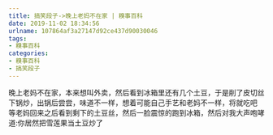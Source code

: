 ```yaml
---
title: 搞笑段子->晚上老妈不在家 | 糗事百科
date: 2019-11-02 18:34:56
urlname: 107864af3a27147d92ce437d90030046
tags: 
- 糗事百科
categories:
- 糗事百科
- 搞笑段子
---
```

晚上老妈不在家，本来想叫外卖，然后看到冰箱里还有几个土豆，于是削了皮切丝下锅炒，出锅后尝尝，味道不一样，想着可能自己手艺和老妈不一样，将就吃吧   等老妈回来之后看到剩下的土豆丝，然后一脸震惊的跑到冰箱，然后对我大声咆哮道:你居然把雪莲果当土豆炒了


